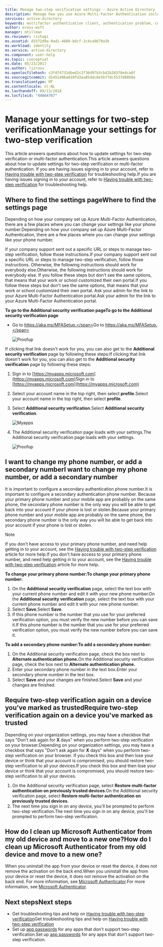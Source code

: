 ```yaml
---
title: Manage two-step verification settings - Azure Active Directory | Microsoft Docs
description: Manage how you use Azure Multi-Factor Authentication including changing your contact information or configuring your devices.
services: active-directory
keywords: multifactor authentication client, authentication problem, correlation ID
author: eross-msft
manager: mtillman
ms.reviewer: richagi
ms.assetid: d3372d9a-9ad1-4609-bdcf-2c4ca9679a3b
ms.workload: identity
ms.service: active-directory
ms.component: user-help
ms.topic: conceptual
ms.date: 05/23/2017
ms.author: lizross
ms.openlocfilehash: c3fd74731dbed2c2f36d97b3cb42b383f8e4ca0f
ms.sourcegitcommit: d1451406a010fd3aa854dc8e5b77dc5537d8050e
ms.translationtype: MT
ms.contentlocale: nl-NL
ms.lasthandoff: 09/13/2018
ms.locfileid: "44864767"
---
```

# <a name="manage-your-settings-for-two-step-verification"></a><span data-ttu-id="81d71-104">Manage your settings for two-step verification</span><span class="sxs-lookup"><span data-stu-id="81d71-104">Manage your settings for two-step verification</span></span>
<span data-ttu-id="81d71-105">This article answers questions about how to update settings for two-step verification or multi-factor authentication.</span><span class="sxs-lookup"><span data-stu-id="81d71-105">This article answers questions about how to update settings for two-step verification or multi-factor authentication.</span></span> <span data-ttu-id="81d71-106">If you are having issues signing in to your account, refer to [Having trouble with two-step verification](multi-factor-authentication-end-user-troubleshoot.md) for troubleshooting help.</span><span class="sxs-lookup"><span data-stu-id="81d71-106">If you are having issues signing in to your account, refer to [Having trouble with two-step verification](multi-factor-authentication-end-user-troubleshoot.md) for troubleshooting help.</span></span>

## <a name="where-to-find-the-settings-page"></a><span data-ttu-id="81d71-107">Where to find the settings page</span><span class="sxs-lookup"><span data-stu-id="81d71-107">Where to find the settings page</span></span>
<span data-ttu-id="81d71-108">Depending on how your company set up Azure Multi-Factor Authentication, there are a few places where you can change your settings like your phone number.</span><span class="sxs-lookup"><span data-stu-id="81d71-108">Depending on how your company set up Azure Multi-Factor Authentication, there are a few places where you can change your settings like your phone number.</span></span>

<span data-ttu-id="81d71-109">If your company support sent out a specific URL or steps to manage two-step verification, follow those instructions.</span><span class="sxs-lookup"><span data-stu-id="81d71-109">If your company support sent out a specific URL or steps to manage two-step verification, follow those instructions.</span></span> <span data-ttu-id="81d71-110">Otherwise, the following instructions should work for everybody else.</span><span class="sxs-lookup"><span data-stu-id="81d71-110">Otherwise, the following instructions should work for everybody else.</span></span> <span data-ttu-id="81d71-111">If you follow these steps but don't see the same options, that means that your work or school customized their own portal.</span><span class="sxs-lookup"><span data-stu-id="81d71-111">If you follow these steps but don't see the same options, that means that your work or school customized their own portal.</span></span> <span data-ttu-id="81d71-112">Ask your admin for the link to your Azure Multi-Factor Authentication portal.</span><span class="sxs-lookup"><span data-stu-id="81d71-112">Ask your admin for the link to your Azure Multi-Factor Authentication portal.</span></span>

<span data-ttu-id="81d71-113">**To go to the Additional security verification page**</span><span class="sxs-lookup"><span data-stu-id="81d71-113">**To go to the Additional security verification page**</span></span>

- <span data-ttu-id="81d71-114">Go to https://aka.ms/MFASetup.</span><span class="sxs-lookup"><span data-stu-id="81d71-114">Go to https://aka.ms/MFASetup.</span></span>

    ![Proofup](./media/multi-factor-authentication-end-user-manage-settings/proofup.png)

<span data-ttu-id="81d71-116">If clicking that link doesn't work for you, you can also get to the **Additional security verification** page by following these steps:</span><span class="sxs-lookup"><span data-stu-id="81d71-116">If clicking that link doesn't work for you, you can also get to the **Additional security verification** page by following these steps:</span></span>

1. <span data-ttu-id="81d71-117">Sign in to [https://myapps.microsoft.com](https://myapps.microsoft.com)</span><span class="sxs-lookup"><span data-stu-id="81d71-117">Sign in to [https://myapps.microsoft.com](https://myapps.microsoft.com)</span></span>  

2. <span data-ttu-id="81d71-118">Select your account name in the top right, then select **profile**.</span><span class="sxs-lookup"><span data-stu-id="81d71-118">Select your account name in the top right, then select **profile**.</span></span>

3. <span data-ttu-id="81d71-119">Select **Additional security verification**.</span><span class="sxs-lookup"><span data-stu-id="81d71-119">Select **Additional security verification**.</span></span>  

    ![Myapps](./media/multi-factor-authentication-end-user-manage-settings/myapps1.png)

4. <span data-ttu-id="81d71-121">The Additional security verification page loads with your settings.</span><span class="sxs-lookup"><span data-stu-id="81d71-121">The Additional security verification page loads with your settings.</span></span>

    ![Proofup](./media/multi-factor-authentication-end-user-manage-settings/proofup.png)

## <a name="i-want-to-change-my-phone-number-or-add-a-secondary-number"></a><span data-ttu-id="81d71-123">I want to change my phone number, or add a secondary number</span><span class="sxs-lookup"><span data-stu-id="81d71-123">I want to change my phone number, or add a secondary number</span></span>
<span data-ttu-id="81d71-124">It is important to configure a secondary authentication phone number.</span><span class="sxs-lookup"><span data-stu-id="81d71-124">It is important to configure a secondary authentication phone number.</span></span>  <span data-ttu-id="81d71-125">Because your primary phone number and your mobile app are probably on the same phone, the secondary phone number is the only way you will be able to get back into your account if your phone is lost or stolen.</span><span class="sxs-lookup"><span data-stu-id="81d71-125">Because your primary phone number and your mobile app are probably on the same phone, the secondary phone number is the only way you will be able to get back into your account if your phone is lost or stolen.</span></span>

> [!NOTE]
> <span data-ttu-id="81d71-126">If you don't have access to your primary phone number, and need help getting in to your account, see the [Having trouble with two-step verification](multi-factor-authentication-end-user-troubleshoot.md) article for more help.</span><span class="sxs-lookup"><span data-stu-id="81d71-126">If you don't have access to your primary phone number, and need help getting in to your account, see the [Having trouble with two-step verification](multi-factor-authentication-end-user-troubleshoot.md) article for more help.</span></span>  

<span data-ttu-id="81d71-127">**To change your primary phone number:**</span><span class="sxs-lookup"><span data-stu-id="81d71-127">**To change your primary phone number:**</span></span>  

1. <span data-ttu-id="81d71-128">On the **Additional security verification** page, select the text box with your current phone number and edit it with your new phone number.</span><span class="sxs-lookup"><span data-stu-id="81d71-128">On the **Additional security verification** page, select the text box with your current phone number and edit it with your new phone number.</span></span>  
2. <span data-ttu-id="81d71-129">Select **Save**.</span><span class="sxs-lookup"><span data-stu-id="81d71-129">Select **Save**.</span></span>  
3. <span data-ttu-id="81d71-130">If this phone number is the number that you use for your preferred verification option, you must verify the new number before you can save it.</span><span class="sxs-lookup"><span data-stu-id="81d71-130">If this phone number is the number that you use for your preferred verification option, you must verify the new number before you can save it.</span></span>  

<span data-ttu-id="81d71-131">**To add a secondary phone number:**</span><span class="sxs-lookup"><span data-stu-id="81d71-131">**To add a secondary phone number:**</span></span>  

1. <span data-ttu-id="81d71-132">On the Additional security verification page, check the box next to **Alternate authentication phone.**</span><span class="sxs-lookup"><span data-stu-id="81d71-132">On the Additional security verification page, check the box next to **Alternate authentication phone.**</span></span>  
2. <span data-ttu-id="81d71-133">Enter your secondary phone number in the text box.</span><span class="sxs-lookup"><span data-stu-id="81d71-133">Enter your secondary phone number in the text box.</span></span>  
3. <span data-ttu-id="81d71-134">Select **Save** and your changes are finished.</span><span class="sxs-lookup"><span data-stu-id="81d71-134">Select **Save** and your changes are finished.</span></span>  

## <a name="require-two-step-verification-again-on-a-device-youve-marked-as-trusted"></a><span data-ttu-id="81d71-135">Require two-step verification again on a device you've marked as trusted</span><span class="sxs-lookup"><span data-stu-id="81d71-135">Require two-step verification again on a device you've marked as trusted</span></span>

<span data-ttu-id="81d71-136">Depending on your organization settings, you may have a checkbox that says "Don't ask again for **X** days" when you perform two-step verification on your browser.</span><span class="sxs-lookup"><span data-stu-id="81d71-136">Depending on your organization settings, you may have a checkbox that says "Don't ask again for **X** days" when you perform two-step verification on your browser.</span></span> <span data-ttu-id="81d71-137">If you check this box and then lose your device or think that your account is compromised, you should restore two-step verification to all your devices.</span><span class="sxs-lookup"><span data-stu-id="81d71-137">If you check this box and then lose your device or think that your account is compromised, you should restore two-step verification to all your devices.</span></span>

1. <span data-ttu-id="81d71-138">On the Additional security verification page, select **Restore multi-factor authentication on previously trusted devices**.</span><span class="sxs-lookup"><span data-stu-id="81d71-138">On the Additional security verification page, select **Restore multi-factor authentication on previously trusted devices**.</span></span>
2. <span data-ttu-id="81d71-139">The next time you sign in on any device, you'll be prompted to perform two-step verification.</span><span class="sxs-lookup"><span data-stu-id="81d71-139">The next time you sign in on any device, you'll be prompted to perform two-step verification.</span></span>

## <a name="how-do-i-clean-up-microsoft-authenticator-from-my-old-device-and-move-to-a-new-one"></a><span data-ttu-id="81d71-140">How do I clean up Microsoft Authenticator from my old device and move to a new one?</span><span class="sxs-lookup"><span data-stu-id="81d71-140">How do I clean up Microsoft Authenticator from my old device and move to a new one?</span></span>
<span data-ttu-id="81d71-141">When you uninstall the app from your device or reset the device, it does not remove the activation on the back end.</span><span class="sxs-lookup"><span data-stu-id="81d71-141">When you uninstall the app from your device or reset the device, it does not remove the activation on the back end.</span></span> <span data-ttu-id="81d71-142">For more information, see [Microsoft Authenticator](microsoft-authenticator-app-how-to.md).</span><span class="sxs-lookup"><span data-stu-id="81d71-142">For more information, see [Microsoft Authenticator](microsoft-authenticator-app-how-to.md).</span></span>

## <a name="next-steps"></a><span data-ttu-id="81d71-143">Next steps</span><span class="sxs-lookup"><span data-stu-id="81d71-143">Next steps</span></span>
* <span data-ttu-id="81d71-144">Get troubleshooting tips and help on [Having trouble with two-step verification](multi-factor-authentication-end-user-troubleshoot.md)</span><span class="sxs-lookup"><span data-stu-id="81d71-144">Get troubleshooting tips and help on [Having trouble with two-step verification](multi-factor-authentication-end-user-troubleshoot.md)</span></span>
* <span data-ttu-id="81d71-145">Set up [app passwords](multi-factor-authentication-end-user-app-passwords.md) for any apps that don't support two-step verification.</span><span class="sxs-lookup"><span data-stu-id="81d71-145">Set up [app passwords](multi-factor-authentication-end-user-app-passwords.md) for any apps that don't support two-step verification.</span></span>

